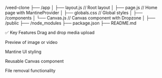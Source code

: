 /veed-clone
 ├── /app
 │      ├── layout.js       // Root layout
 │      ├── page.js         // Home page with MantineProvider
 │      ├── globals.css     // Global styles
 │
 ├── /components
 │      └── Canvas.js       // Canvas component with Dropzone
 │
 ├── /public
 ├── /node_modules
 ├── package.json
 ├── README.md



✅ Key Features
Drag and drop media upload

Preview of image or video

Mantine UI styling

Reusable Canvas component

File removal functionality